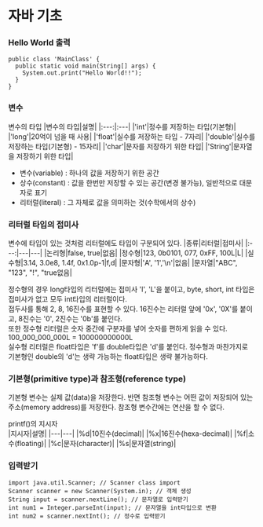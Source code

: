 # 자바 기초
### Hello World 출력
    public class 'MainClass' {
      public static void main(String[] args) {
        System.out.print("Hello World!!");
      }
    }
### 변수
변수의 타입
|변수의 타입|설명|
|:---:|:---|
|'int'|정수를 저장하는 타입(기본형)|
|'long'|20억이 넘을 때 사용|
|'float'|실수를 저장하는 타입 - 7자리|
|'double'|실수를 저장하는 타입(기본형) - 15자리|
|'char'|문자를 저장하기 위한 타입|
|'String'|문자열을 저장하기 위한 타입|  
- 변수(variable) : 하나의 값을 저장하기 위한 공간
- 상수(constant) : 값을 한번만 저장할 수 있는 공간(변경 불가능), 일반적으로 대문자로 표기
- 리터럴(literal) : 그 자체로 값을 의미하는 것(수학에서의 상수)
### 리터럴 타입의 접미사
변수에 타입이 있는 것처럼 리터럴에도 타입이 구분되어 있다.
|종류|리터럴|접미사|
|:---:|---|---|
|논리형|false, true|없음|
|정수형|123, 0b0101, 077, 0xFF, 100L|L|
|실수형|3.14, 3.0e8, 1.4f, 0x1.0p-1|f,d|
|문자형|'A', '1','\n'|없음|
|문자열|"ABC", "123", "!", "true없음|
  
정수형의 경우 long타입의 리터럴에는 접미사 'l', 'L'을 붙이고, byte, short, int 타입은 접미사가 없고 모두 int타입의 리터럴이다.  
접두사를 통해 2, 8, 16진수를 표현할 수 있다. 16진수는 리터럴 앞에 '0x', '0X'를 붙이고, 8진수는 '0', 2진수는 '0b'를 붙인다.  
또한 정수형 리터럴은 숫자 중간에 구분자를 넣어 숫자를 편하게 읽을 수 있다. 100_000_000_000L = 100000000000L  
실수형 리터럴은 float타입은 'f'를 double타입은 'd'를 붙인다. 정수형과 마찬가지로 기본형인 double의 'd'는 생략 가능하는 float타입은 생략 불가능하다.  
### 기본형(primitive type)과 참조형(reference type)
기본형 변수는 실제 값(data)을 저장한다. 반면 참조형 변수는 어떤 값이 저장되어 있는 주소(memory address)를 저장한다. 참조형 변수간에는 연산을 할 수 없다.  

printf()의 지시자  
|지시자|설명|
|---|---|
|%d|10진수(decimal)|
|%x|16진수(hexa-decimal)|
|%f|소수(floating)|
|%c|문자(character)|
|%s|문자열(string)|  
  
### 입력받기  
    import java.util.Scanner; // Scanner class import
    Scanner scanner = new Scanner(System.in); // 객체 생성
    String input = scanner.nextLine(); // 문자열로 입력받기
    int num1 = Integer.parseInt(input); // 문자열을 int타입으로 변환
    int num2 = scanner.nextInt(); // 정수로 입력받기  
### 
